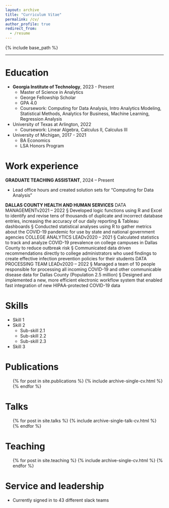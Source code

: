 ```yaml
---
layout: archive
title: "Curriculum Vitae"
permalink: /cv/
author_profile: true
redirect_from:
  - /resume
---
```


{% include base_path %}

***

Education
======
* **Georgia Institute of Technology**, 2023 - Present
  * Master of Science in Analytics
  * George Fellowship Scholar
  * GPA 4.0
  * Coursework: Computing for Data Analysis, Intro Analytics Modeling, Statistical Methods, Analytics for Business, Machine Learning, Regression Analysis
* University of Texas at Arlington, 2022
  * Coursework: Linear Algebra, Calculus II, Calculus III 
* University of Michigan, 2017 - 2021
  * BA Economics
  * LSA Honors Program 

Work experience
======
**GRADUATE TEACHING ASSISTANT**, 2024 – Present
* Lead office hours and created solution sets for “Computing for Data Analysis”

**DALLAS COUNTY HEALTH AND HUMAN SERVICES**
DATA MANAGEMENTv2021 – 2022
§ Developed logic functions using R and Excel to identify and revise tens of thousands of duplicate and
incorrect database entries, increasing the accuracy of our daily reporting & Tableau dashboards
§ Conducted statistical analyses using R to gather metrics about the COVID-19 pandemic for use by state and
national government agencies
COLLEGE ANALYTICS LEADv2020 – 2021
§ Calculated statistics to track and analyze COVID-19 prevalence on college campuses in Dallas County to
reduce outbreak risk
§ Communicated data driven recommendations directly to college administrators who used findings to create
effective infection prevention policies for their students
DATA PROCESSING TEAM LEADv2020 – 2022
§ Managed a team of 10 people responsible for processing all incoming COVID-19 and other communicable
disease data for Dallas County (Population 2.5 million)
§ Designed and implemented a new, more efficient electronic workflow system that enabled fast integration of
new HIPAA-protected COVID-19 data
  
Skills
======
* Skill 1
* Skill 2
  * Sub-skill 2.1
  * Sub-skill 2.2
  * Sub-skill 2.3
* Skill 3

Publications
======
  <ul>{% for post in site.publications %}
    {% include archive-single-cv.html %}
  {% endfor %}</ul>
  
Talks
======
  <ul>{% for post in site.talks %}
    {% include archive-single-talk-cv.html %}
  {% endfor %}</ul>
  
Teaching
======
  <ul>{% for post in site.teaching %}
    {% include archive-single-cv.html %}
  {% endfor %}</ul>
  
Service and leadership
======
* Currently signed in to 43 different slack teams
